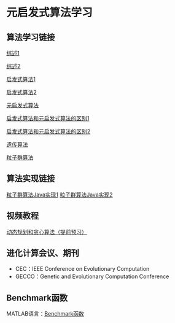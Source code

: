 # 元启发式算法学习

## 算法学习链接

[综述1](https://leovan.me/cn/2019/04/heuristic-algorithms/)

[综述2](https://blog.csdn.net/xujinpeng99/article/details/8947816)

[启发式算法1](https://www.zhihu.com/question/27666809/answer/43395837)

[启发式算法2](https://blog.csdn.net/changjiongjiong/article/details/71171898)

[元启发式算法](https://baike.baidu.com/item/%E5%85%83%E5%90%AF%E5%8F%91%E5%BC%8F%E7%AE%97%E6%B3%95)

[启发式算法和元启发式算法的区别1](https://www.zhihu.com/question/36635796)

[启发式算法和元启发式算法的区别2](https://zhuanlan.zhihu.com/p/37199993)

[遗传算法](https://blog.csdn.net/u010451580/article/details/51178225)

[粒子群算法](https://blog.csdn.net/niuyongjie/article/details/1569671)


## 算法实现链接

[粒子群算法Java实现1](https://blog.csdn.net/qq_27124771/article/details/80945337)
[粒子群算法Java实现2](https://www.cnblogs.com/mrpod2g/p/4575185.html)



## 视频教程

[动态规划和贪心算法（提前预习）](https://www.bilibili.com/video/av18109226/?p=9)



## 进化计算会议、期刊

* CEC：IEEE Conference on Evolutionary Computation
* GECCO：Genetic and Evolutionary Computation Conference

## Benchmark函数

MATLAB语言：[Benchmark函数](http://benchmarkfcns.xyz/fcns)
